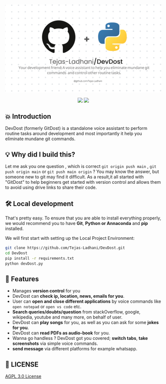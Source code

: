 ![DevDost](/devdost.png)

<p align="center">
<img src="https://img.shields.io/github/license/Tejas-Ladhani/DevDost" />
<img src="https://img.shields.io/badge/Author-Tejas-Ladhani-yellow" />
</p>

## 💥 Introduction

DevDost (formerly GitDost) is a standalone voice assistant to perform routine tasks around development and most importantly it help you eliminate mundane git commands.

## 💡 Why did I build this?

Let me ask you one question , which is correct `git origin push main` , `git push origin main` or `git push main origin` ? You may know the answer, but someone new to git may find it difficult. As a result,it all started with "GitDost" to help beginners get started with version control and allows them to avoid using drive links to share their code.

## 🛠️ Local development

That's pretty easy. To ensure that you are able to install everything properly, we would recommend you to have <b>Git</b>, <b>Python or Annaconda</b> and <b>pip</b> installed.

We will first start with setting up the Local Project Environment:

```sh
git clone https://github.com/Tejas-Ladhani/DevDost.git
cd DevDost
pip install -r requirements.txt
python devDost.py
```

## 🥁 Features

- Manages **version control** for you
- DevDost can **check ip, location, news, emails for you**.
- User can **open and close different applications** by voice commands like ```open notepad``` or ```open vs code``` etc.
- **Search queries/doubts/question** from stackOverflow, google, wikipedia, youtube and many more, on behalf of user.
- DevDost can **play songs** for you, as well as you can ask for some **jokes for you**.
- DevDost can **read PDFs as audio-book** for you.
- Wanna go handless ? DevDost got you covered; **switch tabs**, **take screenshots** via simple voice commands.
- **send message** via different platforms for example whatsapp.

## 📜 LICENSE

[AGPL 3.0 License](/LICENSE.txt)
